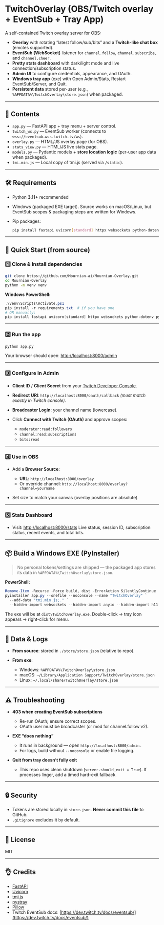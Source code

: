 # TwitchOverlay (OBS/Twitch overlay + EventSub + Tray App)

A self-contained Twitch overlay server for OBS:

* **Overlay** with rotating “latest follow/sub/bits” and a **Twitch-like chat box** (emotes supported).
* **EventSub (WebSocket)** listener for `channel.follow`, `channel.subscribe`, and `channel.cheer`.
* **Pretty stats dashboard** with dark/light mode and live connection/subscription status.
* **Admin UI** to configure credentials, appearance, and OAuth.
* **Windows tray app** (exe) with Open Admin/Stats, Restart EventSub/Server, and Quit.
* **Persistent data** stored per-user (e.g., `%APPDATA%\TwitchOverlay\store.json`) when packaged.

---

## 📂 Contents

* `app.py` — FastAPI app + tray menu + server control.
* `twitch_ws.py` — EventSub worker (connects to `wss://eventsub.wss.twitch.tv/ws`).
* `overlay.py` — HTML/JS overlay page (for OBS).
* `stats_view.py` — HTML/JS live stats page.
* `models.py` — Pydantic models + **store location logic** (per-user app data when packaged).
* `tmi.min.js` — Local copy of tmi.js (served via `/static`).

---

## 🛠 Requirements

* Python **3.11+** recommended
* Windows (packaged EXE target). Source works on macOS/Linux, but EventSub scopes & packaging steps are written for Windows.
* Pip packages:

  ```bash
  pip install fastapi uvicorn[standard] httpx websockets python-dotenv pydantic pystray pillow
  ```

---

## 🚀 Quick Start (from source)

### 1️⃣ Clone & install dependencies

```bash
git clone https://github.com/Mournian-ai/Mournian-Overlay.git
cd Mournian-Overlay
python -m venv venv
```

**Windows PowerShell:**

```powershell
.\venv\Scripts\Activate.ps1
pip install -r requirements.txt  # if you have one
# OR manually:
pip install fastapi uvicorn[standard] httpx websockets python-dotenv pydantic pystray pillow
```

---

### 2️⃣ Run the app

```bash
python app.py
```

Your browser should open: [http://localhost:8000/admin](http://localhost:8000/admin)

---

### 3️⃣ Configure in Admin

* **Client ID** / **Client Secret** from your [Twitch Developer Console](https://dev.twitch.tv/console/apps).
* **Redirect URI**: `http://localhost:8000/oauth/callback` *(must match exactly in Twitch console)*.
* **Broadcaster Login**: your channel name (lowercase).
* Click **Connect with Twitch (OAuth)** and approve scopes:

  * `moderator:read:followers`
  * `channel:read:subscriptions`
  * `bits:read`

---

### 4️⃣ Use in OBS

* Add a **Browser Source**:

  * **URL**: `http://localhost:8000/overlay`
  * Or override channel: `http://localhost:8000/overlay?channel=yourname`
* Set size to match your canvas (overlay positions are absolute).

---

### 5️⃣ Stats Dashboard

* Visit: [http://localhost:8000/stats](http://localhost:8000/stats)
  Live status, session ID, subscription status, recent events, and total bits.

---

## 📦 Build a Windows EXE (PyInstaller)

> No personal tokens/settings are shipped — the packaged app stores its data in `%APPDATA%\TwitchOverlay\store.json`.

**PowerShell:**

```powershell
Remove-Item -Recurse -Force build, dist -ErrorAction SilentlyContinue
pyinstaller app.py --onefile --noconsole --name "TwitchOverlay" `
  --add-data "tmi.min.js;." `
  --hidden-import websockets --hidden-import anyio --hidden-import h11
```

The exe will be at `dist\TwitchOverlay.exe`.
Double-click → tray icon appears → right-click for menu.

---

## 📁 Data & Logs

* **From source**: stored in `./store/store.json` (relative to repo).
* **From exe**:

  * Windows: `%APPDATA%\TwitchOverlay\store.json`
  * macOS: `~/Library/Application Support/TwitchOverlay/store.json`
  * Linux: `~/.local/share/TwitchOverlay/store.json`

---

## ⚠ Troubleshooting

* **403 when creating EventSub subscriptions**

  * Re-run OAuth; ensure correct scopes.
  * OAuth user must be broadcaster (or mod for channel.follow v2).
* **EXE “does nothing”**

  * It runs in background — open `http://localhost:8000/admin`.
  * For logs, build without `--noconsole` or enable file logging.
* **Quit from tray doesn’t fully exit**

  * This repo uses clean shutdown (`server.should_exit = True`).
    If processes linger, add a timed hard-exit fallback.

---

## 🔒 Security

* Tokens are stored locally in `store.json`.
  **Never commit this file** to GitHub.
* `.gitignore` excludes it by default.

---

## 📜 License

MIT

---

## 👌 Credits

* [FastAPI](https://fastapi.tiangolo.com/)
* [Uvicorn](https://www.uvicorn.org/)
* [tmi.js](https://tmijs.com/)
* [pystray](https://github.com/moses-palmer/pystray)
* [Pillow](https://python-pillow.org/)
* Twitch EventSub docs: [https://dev.twitch.tv/docs/eventsub/](https://dev.twitch.tv/docs/eventsub/)

